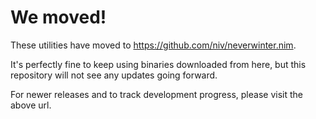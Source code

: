 # We moved!

These utilities have moved to https://github.com/niv/neverwinter.nim.

It's perfectly fine to keep using binaries downloaded from here, but this repository will not see any updates going forward.

For newer releases and to track development progress, please visit the above url.

